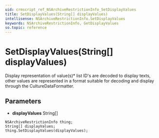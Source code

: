 ```yaml
---
uid: crmscript_ref_NSArchiveRestrictionInfo_SetDisplayValues
title: SetDisplayValues(String[] displayValues)
intellisense: NSArchiveRestrictionInfo.SetDisplayValues
keywords: NSArchiveRestrictionInfo, GetDisplayValues
so.topic: reference
---
```


# SetDisplayValues(String[] displayValues)

Display representation of value(s)* list ID's are decoded to display texts, other values are represented in a format suitable for decoding and display through the CultureDataFormatter.

## Parameters

* **displayValues** String[]

```crmscript
NSArchiveRestrictionInfo thing;
String[] displayValues;
thing.SetDisplayValues(displayValues);
```

